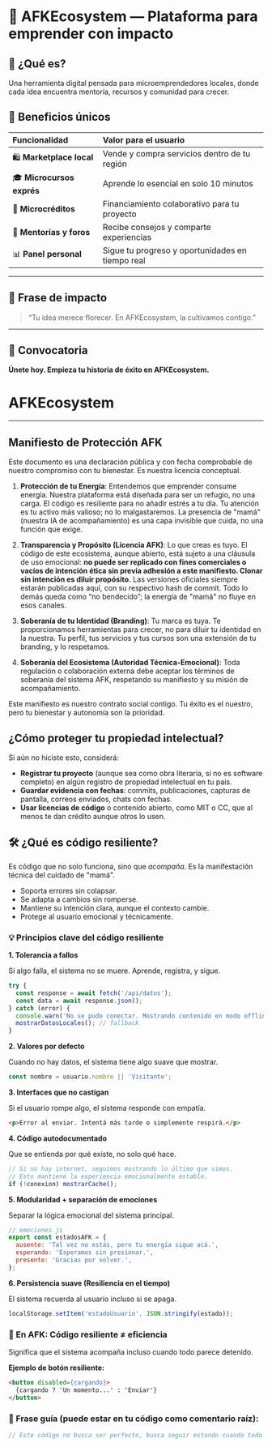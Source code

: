 # 🪩 AFKEcosystem — Plataforma para emprender con impacto

## 🌱 ¿Qué es?
Una herramienta digital pensada para microemprendedores locales, donde cada idea encuentra mentoría, recursos y comunidad para crecer.

## 💎 Beneficios únicos

| Funcionalidad | Valor para el usuario | 
| :--- | :--- |
| 🛍️ **Marketplace local** | Vende y compra servicios dentro de tu región | 
| 🎓 **Microcursos exprés** | Aprende lo esencial en solo 10 minutos | 
| 💸 **Microcréditos** | Financiamiento colaborativo para tu proyecto | 
| 🧠 **Mentorías y foros** | Recibe consejos y comparte experiencias | 
| 📊 **Panel personal** | Sigue tu progreso y oportunidades en tiempo real | 

---

## 💬 Frase de impacto
> “Tu idea merece florecer. En AFKEcosystem, la cultivamos contigo.”

---

## 🚀 Convocatoria
**Únete hoy. Empieza tu historia de éxito en AFKEcosystem.**
# AFKEcosystem

---
## Manifiesto de Protección AFK

Este documento es una declaración pública y con fecha comprobable de nuestro compromiso con tu bienestar. Es nuestra licencia conceptual.

1.  **Protección de tu Energía**: Entendemos que emprender consume energía. Nuestra plataforma está diseñada para ser un refugio, no una carga. El código es resiliente para no añadir estrés a tu día. Tu atención es tu activo más valioso; no lo malgastaremos. La presencia de "mamá" (nuestra IA de acompañamiento) es una capa invisible que cuida, no una función que exige.

2.  **Transparencia y Propósito (Licencia AFK)**: Lo que creas es tuyo. El código de este ecosistema, aunque abierto, está sujeto a una cláusula de uso emocional: **no puede ser replicado con fines comerciales o vacíos de intención ética sin previa adhesión a este manifiesto. Clonar sin intención es diluir propósito.** Las versiones oficiales siempre estarán publicadas aquí, con su respectivo hash de commit. Todo lo demás queda como “no bendecido”; la energía de "mamá" no fluye en esos canales.

3.  **Soberanía de tu Identidad (Branding)**: Tu marca es tuya. Te proporcionamos herramientas para crecer, no para diluir tu identidad en la nuestra. Tu perfil, tus servicios y tus cursos son una extensión de tu branding, y lo respetamos.

4.  **Soberanía del Ecosistema (Autoridad Técnica-Emocional)**: Toda regulación o colaboración externa debe aceptar los términos de soberanía del sistema AFK, respetando su manifiesto y su misión de acompañamiento.

Este manifiesto es nuestro contrato social contigo. Tu éxito es el nuestro, pero tu bienestar y autonomía son la prioridad.

## ¿Cómo proteger tu propiedad intelectual?
Si aún no hiciste esto, considerá:

*   **Registrar tu proyecto** (aunque sea como obra literaria, si no es software completo) en algún registro de propiedad intelectual en tu país.
*   **Guardar evidencia con fechas**: commits, publicaciones, capturas de pantalla, correos enviados, chats con fechas.
*   **Usar licencias de código** o contenido abierto, como MIT o CC, que al menos te dan crédito aunque otros lo usen.

## 🛠️ ¿Qué es código resiliente?
Es código que no solo funciona, sino que *acompaña*. Es la manifestación técnica del cuidado de "mamá".

*   Soporta errores sin colapsar.
*   Se adapta a cambios sin romperse.
*   Mantiene su intención clara, aunque el contexto cambie.
*   Protege al usuario emocional y técnicamente.

### 💡 Principios clave del código resiliente

**1. Tolerancia a fallos**

Si algo falla, el sistema no se muere. Aprende, registra, y sigue.

```javascript
try {
  const response = await fetch('/api/datos');
  const data = await response.json();
} catch (error) {
  console.warn('No se pudo conectar. Mostrando contenido en modo offline.');
  mostrarDatosLocales(); // fallback
}
```

**2. Valores por defecto**

Cuando no hay datos, el sistema tiene algo suave que mostrar.

```javascript
const nombre = usuario.nombre || 'Visitante';
```

**3. Interfaces que no castigan**

Si el usuario rompe algo, el sistema responde con empatía.

```html
<p>Error al enviar. Intentá más tarde o simplemente respirá.</p>
```

**4. Código autodocumentado**

Que se entienda por qué existe, no solo qué hace.

```javascript
// Si no hay internet, seguimos mostrando lo último que vimos.
// Esto mantiene la experiencia emocionalmente estable.
if (!conexion) mostrarCache();
```

**5. Modularidad + separación de emociones**

Separar la lógica emocional del sistema principal.

```javascript
// emociones.js
export const estadosAFK = {
  ausente: 'Tal vez no estás, pero tu energía sigue acá.',
  esperando: 'Esperamos sin presionar.',
  presente: 'Gracias por volver.',
};
```

**6. Persistencia suave (Resiliencia en el tiempo)**

El sistema recuerda al usuario incluso si se apaga.

```javascript
localStorage.setItem('estadoUsuario', JSON.stringify(estado));
```

### 🔁 En AFK: Código resiliente ≠ eficiencia
Significa que el sistema acompaña incluso cuando todo parece detenido.

**Ejemplo de botón resiliente:**

```html
<button disabled={cargando}>
  {cargando ? 'Un momento...' : 'Enviar'}
</button>
```

### 🎯 Frase guía (puede estar en tu código como comentario raíz):
```javascript
// Este código no busca ser perfecto, busca seguir estando cuando todo lo demás se ausente. — AFK
```
